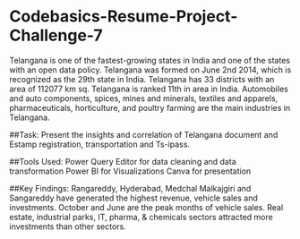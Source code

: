 # Codebasics-Resume-Project-Challenge-7
Telangana is one of the fastest-growing states in India and one of the states with an open data policy. Telangana was formed on June 2nd 2014, which is recognized as the 29th state in India. Telangana has 33 districts with an area of 112077 km sq. Telangana is ranked 11th in area in India. Automobiles and auto components, spices, mines and minerals, textiles and apparels, pharmaceuticals, horticulture, and poultry farming are the main industries in Telangana. 

##Task:
Present the insights and correlation of Telangana document and Estamp registration, transportation and Ts-ipass.

##Tools Used: 
Power Query Editor for data cleaning and data transformation 
Power BI for Visualizations
Canva for presentation

##Key Findings:
Rangareddy, Hyderabad, Medchal Malkajgiri and Sangareddy have generated the highest revenue, vehicle sales and investments.
October and June are the peak months of vehicle sales.
Real estate, industrial parks, IT, pharma, & chemicals sectors attracted more investments than other sectors.
